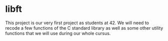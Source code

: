 # libft
This project is our very first project as students at 42. We will need to recode a few functions of the C standard library as well as some other utility functions that we will use during our whole cursus.
